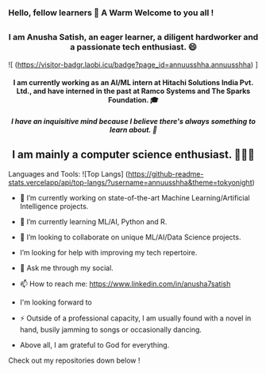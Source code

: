 ### <hi align="center"> Hello, fellow learners 👋 A Warm Welcome to you all ! </h1>

## <h3 align="center"> I am Anusha Satish, an eager learner, a diligent hardworker and a passionate tech enthusiast. 😄 </h3>

![ (https://visitor-badgr.laobi.icu/badge?page_id=annuusshha.annuusshha) ]

<h4 align="center"> I am currently working as an AI/ML intern at Hitachi Solutions India Pvt. Ltd., and have interned in the past at Ramco Systems and The Sparks Foundation. 
🎓 </h4>

<h5 align="center"> I have an inquisitive mind because I believe there's always something to learn about. 🤔 </h5>

<h2 align="center"> I am mainly a computer science enthusiast. 👩🏻‍💻 </h2>

Languages and Tools:
![Top Langs] (https://github-readme-stats.vercelapp/api/top-langs/?username=annuusshha&theme=tokyonight)

- 🔭 I’m currently working on state-of-the-art Machine Learning/Artificial Intelligence projects.

- 🌱 I’m currently learning ML/AI, Python and R.

- 👯 I’m looking to collaborate on unique ML/AI/Data Science projects.

-  I’m looking for help with improving my tech repertoire.

- 💬 Ask me through my social.

- 📫 How to reach me: https://www.linkedin.com/in/anusha7satish

-  I'm looking forward to 

- ⚡ Outside of a professional capacity, I am usually found with a novel in hand, busily jamming to songs or occasionally dancing. 

- Above all, I am grateful to God for everything.

Check out my repositories down below !
